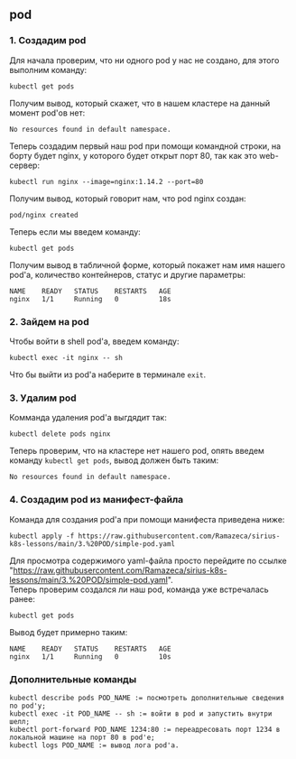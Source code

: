 ## pod
### 1. Создадим pod
Для начала проверим, что ни одного pod у нас не создано, для этого выполним команду:
```
kubectl get pods
```
Получим вывод, который скажет, что в нашем кластере на данный момент pod'ов нет:
```
No resources found in default namespace.
```
Теперь создадим первый наш pod при помощи командной строки, на борту будет nginx, у которого будет открыт порт 80, так как это web-сервер:
```
kubectl run nginx --image=nginx:1.14.2 --port=80
```
Получим вывод, который говорит нам, что pod nginx создан:
```
pod/nginx created
```
Теперь если мы введем команду:
```
kubectl get pods
```
Получим вывод в табличной форме, который покажет нам имя нашего pod'а, количество контейнеров, статус и другие параметры:
```
NAME    READY   STATUS    RESTARTS   AGE
nginx   1/1     Running   0          18s
```
### 2. Зайдем на pod
Чтобы войти в shell pod'а, введем команду:
```
kubectl exec -it nginx -- sh
```
Что бы выйти из pod'а наберите в терминале ```exit```.
### 3. Удалим pod
Комманда удаления pod'а выгдядит так:
```
kubectl delete pods nginx
```
Теперь проверим, что на кластере нет нашего pod, опять введем команду ```kubectl get pods```, вывод должен быть таким:
```
No resources found in default namespace.
```
### 4. Создадим pod из манифест-файла
Команда для создания pod'а при помощи манифеста приведена ниже:
```
kubectl apply -f https://raw.githubusercontent.com/Ramazeca/sirius-k8s-lessons/main/3.%20POD/simple-pod.yaml
```
Для просмотра содержимого yaml-файла просто перейдите по ссылке "https://raw.githubusercontent.com/Ramazeca/sirius-k8s-lessons/main/3.%20POD/simple-pod.yaml". \
Теперь проверим создался ли наш pod, команда уже встречалась ранее:
```
kubectl get pods
```
Вывод будет примерно таким:
```
NAME    READY   STATUS    RESTARTS   AGE
nginx   1/1     Running   0          10s
```
### Дополнительные команды
```
kubectl describe pods POD_NAME := посмотреть дополнительные сведения по pod'у;
kubectl exec -it POD_NAME -- sh := войти в pod и запустить внутри шелл;
kubectl port-forward POD_NAME 1234:80 := переадресовать порт 1234 в локальной машине на порт 80 в pod'е;
kubectl logs POD_NAME := вывод лога pod'а.
```
